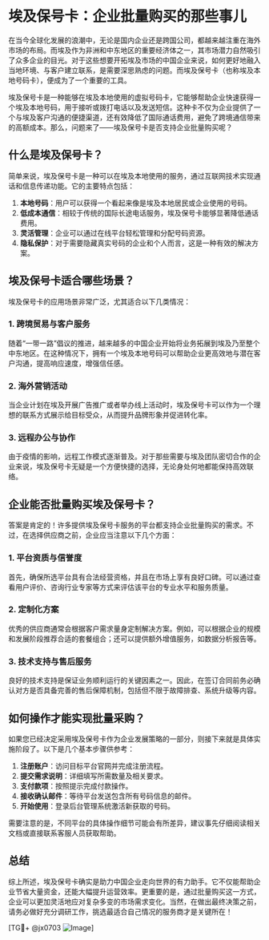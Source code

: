 # 埃及保号卡：企业批量购买的那些事儿

在当今全球化发展的浪潮中，无论是国内企业还是跨国公司，都越来越注重在海外市场的布局。而埃及作为非洲和中东地区的重要经济体之一，其市场潜力自然吸引了众多企业的目光。对于这些想要开拓埃及市场的中国企业来说，如何更好地融入当地环境、与客户建立联系，是需要深思熟虑的问题。而埃及保号卡（也称埃及本地号码卡），便成为了一个重要的工具。

埃及保号卡是一种能够在埃及本地使用的虚拟号码卡，它能够帮助企业快速获得一个埃及本地号码，用于接听或拨打电话以及发送短信。这种卡不仅为企业提供了一个与埃及客户沟通的便捷渠道，还有效降低了国际通话费用，避免了跨境通信带来的高额成本。那么，问题来了——埃及保号卡是否支持企业批量购买呢？

## 什么是埃及保号卡？

简单来说，埃及保号卡是一种可以在埃及本地使用的服务，通过互联网技术实现通话和信息传递功能。它的主要特点包括：

1. **本地号码**：用户可以获得一个看起来像是埃及本地居民或企业使用的号码。
2. **低成本通信**：相较于传统的国际长途电话服务，埃及保号卡能够显著降低通话费用。
3. **灵活管理**：企业可以通过在线平台轻松管理和分配号码资源。
4. **隐私保护**：对于需要隐藏真实号码的企业和个人而言，这是一种有效的解决方案。

## 埃及保号卡适合哪些场景？

埃及保号卡的应用场景非常广泛，尤其适合以下几类情况：

### 1. 跨境贸易与客户服务
随着“一带一路”倡议的推进，越来越多的中国企业开始将业务拓展到埃及乃至整个中东地区。在这种情况下，拥有一个埃及本地号码可以帮助企业更高效地与潜在客户沟通，提高响应速度，增强信任感。

### 2. 海外营销活动
当企业计划在埃及开展广告推广或者举办线上活动时，埃及保号卡可以作为一个理想的联系方式展示给目标受众，从而提升品牌形象并促进转化率。

### 3. 远程办公与协作
由于疫情的影响，远程工作模式逐渐普及。对于那些需要与埃及团队密切合作的企业来说，埃及保号卡无疑是一个方便快捷的选择，无论身处何地都能保持高效联络。

## 企业能否批量购买埃及保号卡？

答案是肯定的！许多提供埃及保号卡服务的平台都支持企业批量购买的需求。不过，在选择供应商之前，企业应当注意以下几个方面：

### 1. 平台资质与信誉度
首先，确保所选平台具有合法经营资格，并且在市场上享有良好口碑。可以通过查看用户评价、咨询行业专家等方式来评估该平台的专业水平和服务质量。

### 2. 定制化方案
优秀的供应商通常会根据客户需求量身定制解决方案。例如，可以根据企业的规模和发展阶段推荐合适的套餐组合；还可以提供额外增值服务，如数据分析报告等。

### 3. 技术支持与售后服务
良好的技术支持是保证业务顺利运行的关键因素之一。因此，在签订合同前务必确认对方是否具备完善的售后保障机制，包括但不限于故障排查、系统升级等内容。

## 如何操作才能实现批量采购？

如果您已经决定采用埃及保号卡作为企业发展策略的一部分，则接下来就是具体实施阶段了。以下是几个基本步骤供参考：

1. **注册账户**：访问目标平台官网并完成注册流程。
2. **提交需求说明**：详细填写所需数量及相关要求。
3. **支付款项**：按照提示完成付款操作。
4. **接收确认邮件**：等待平台发送包含所有号码信息的邮件。
5. **开始使用**：登录后台管理系统激活新获取的号码。

需要注意的是，不同平台的具体操作细节可能会有所差异，建议事先仔细阅读相关文档或直接联系客服人员获取帮助。

## 总结

综上所述，埃及保号卡确实是助力中国企业走向世界的有力助手。它不仅能帮助企业节省大量资金，还能大幅提升运营效率。更重要的是，通过批量购买这一方式，企业可以更加灵活地应对复杂多变的市场需求变化。当然，在做出最终决策之前，请务必做好充分调研工作，挑选最适合自己情况的服务商才是关键所在！

[TG💪+ @jx0703 ![Image](https://github.com/user-attachments/assets/dbca1d08-cadb-493c-b0ec-ad6f7a83f270)]